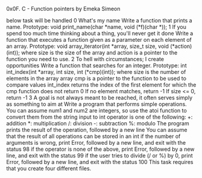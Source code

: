 0x0F. C - Function pointers by Emeka Simeon

below task will be handled
0 What's my name
Write a function that prints a name.
Prototype: void print_name(char *name, void (*f)(char *));
1 If you spend too much time thinking about a thing, you'll never get it done
Write a function that executes a function given as a parameter on each element of an array.
Prototype: void array_iterator(int *array, size_t size, void (*action)(int));
where size is the size of the array and action is a pointer to the function you need to use.
2 To hell with circumstances; I create opportunities
Write a function that searches for an integer.
Prototype: int int_index(int *array, int size, int (*cmp)(int));
where size is the number of elements in the array array
cmp is a pointer to the function to be used to compare values
int_index returns the index of the first element for which the cmp function does not return 0
If no element matches, return -1
If size <= 0, return -1
3 A goal is not always meant to be reached, it often serves simply as something to aim at
Write a program that performs simple operations.
You can assume num1 and num2 are integers, so use the atoi function to convert them from the string input to int
operator is one of the following:
+: addition
*: multiplication
/: division
-: subtraction
%: modulo
The program prints the result of the operation, followed by a new line
You can assume that the result of all operations can be stored in an int
if the number of arguments is wrong, print Error, followed by a new line, and exit with the status 98
if the operator is none of the above, print Error, followed by a new line, and exit with the status 99
if the user tries to divide (/ or %) by 0, print Error, followed by a new line, and exit with the status 100
This task requires that you create four different files.

